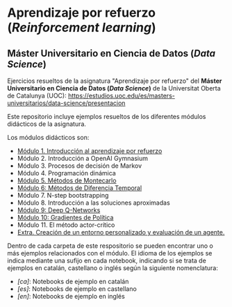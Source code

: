 # Aprendizaje por refuerzo (_Reinforcement learning_)

## Máster Universitario en Ciencia de Datos (_Data Science_)

Ejercicios resueltos de la asignatura "Aprendizaje por refuerzo" del __Máster Universitario en Ciencia de Datos (_Data Science_)__ de la Universitat Oberta de Catalunya (UOC):
https://estudios.uoc.edu/es/masters-universitarios/data-science/presentacion

Este repositorio incluye ejemplos resueltos de los diferentes módulos didácticos de la asignatura. 

Los módulos didácticos son:
- [Módulo 1. Introducción al aprendizaje por refuerzo](./M01/)
- Módulo 2. Introducción a OpenAI Gymnasium 
- Módulo 3. Procesos de decisión de Markov
- Módulo 4. Programación dinámica
- [Módulo 5. Métodos de Montecarlo](./M05/)
- [Módulo 6: Métodos de Diferencia Temporal](./M06/)
- Módulo 7. N-step bootstrapping
- Módulo 8. Introducción a las soluciones aproximadas
- [Módulo 9: Deep Q-Networks](./M09/)
- [Módulo 10: Gradientes de Política](./M10/)
- Módulo 11. El método actor-crítico
- [Extra. Creación de un entorno personalizado y evaluación de un agente.](./EXTRA/) 

Dentro de cada carpeta de este respositorio se pueden encontrar uno o más ejemplos relacionados con el módulo. El idioma de los ejemplos se indica mediante una sufijo en cada notebook, indicando si se trata de ejemplos en catalán, castellano o inglés según la siguiente nomenclatura:
- _[ca]_: Notebooks de ejemplo en catalán
- _[es]_: Notebooks de ejemplo en castellano
- _[en]_: Notebooks de ejemplo en inglés
